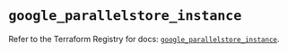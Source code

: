 # `google_parallelstore_instance`

Refer to the Terraform Registry for docs: [`google_parallelstore_instance`](https://registry.terraform.io/providers/hashicorp/google-beta/6.38.0/docs/resources/google_parallelstore_instance).
